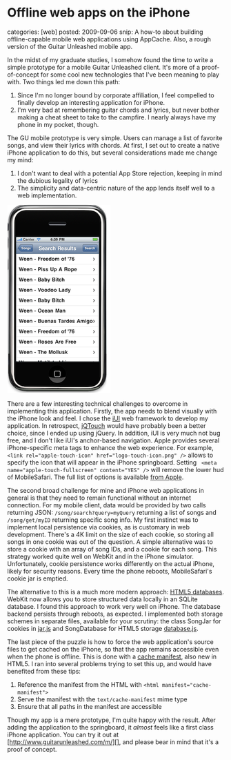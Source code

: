 Offline web apps on the iPhone
==============================
categories: [web]
posted: 2009-09-06
snip: A how-to about building offline-capable mobile web applications using AppCache.
  Also, a rough version of the Guitar Unleashed mobile app.



In the midst of my graduate studies, I somehow found the time to write a
simple prototype for a mobile Guitar Unleashed client. It's more of a
proof-of-concept for some cool new technologies that I've been meaning
to play with. Two things led me down this path:

1.  Since I'm no longer bound by corporate affiliation, I feel compelled
    to finally develop an interesting application for iPhone.
2.  I'm very bad at remembering guitar chords and lyrics, but never
    bother making a cheat sheet to take to the campfire. I nearly always
    have my phone in my pocket, though.

The GU mobile prototype is very simple. Users can manage a list of
favorite songs, and view their lyrics with chords. At first, I set out
to create a native iPhone application to do this, but several
considerations made me change my mind:

1.  I don't want to deal with a potential App Store rejection, keeping
    in mind the dubious legality of lyrics
2.  The simplicity and data-centric nature of the app lends itself well
    to a web implementation.

<img src="phone.png" class="left">

There are a few interesting technical challenges to overcome in implementing
this application. Firstly, the app needs to blend visually with the iPhone look
and feel. I chose the [iUI][] web framework to develop my application. In
retrospect, [jQTouch][] would have probably been a better choice, since I ended
up using jQuery. In addition, iUI is very much not bug free, and I don't like
iUI's anchor-based navigation. Apple provides several iPhone-specific meta tags
to enhance the web experience. For example, `<link rel="apple-touch-icon"
href="logo-touch-icon.png" />` allows to specify the icon that will appear in
the iPhone springboard. Setting ` <meta name="apple-touch-fullscreen"
content="YES" />` will remove the lower hud of MobileSafari. The full list of
options is available [from Apple][].

The second broad challenge for mine and iPhone web applications in general is
that they need to remain functional without an internet connection. For my
mobile client, data would be provided by two calls returning JSON:
`/song/search?query=myQuery` returning a list of songs and `/song/get/myID`
returning specific song info. My first instinct was to implement local
persistence via cookies, as is customary in web development. There's a 4K limit
on the size of each cookie, so storing all songs in one cookie was out of the
question. A simple alternative was to store a cookie with an array of song IDs,
and a cookie for each song. This strategy worked quite well on WebKit and in
the iPhone simulator. Unfortunately, cookie persistence works differently on
the actual iPhone, likely for security reasons. Every time the phone reboots,
MobileSafari's cookie jar is emptied. 

The alternative to this is a much more modern approach: [HTML5 databases][].
WebKit now allows you to store structured data locally in an SQLite database. I
found this approach to work very well on iPhone. The database backend persists
through reboots, as expected. I implemented both storage schemes in separate
files, available for your scrutiny: the class SongJar for cookies in [jar.js][]
and SongDatabase for HTML5 storage [database.js][].

The last piece of the puzzle is how to force the web application's source files
to get cached on the iPhone, so that the app remains accessible even when the
phone is offline. This is done with a [cache manifest][], also new in HTML5. I
ran into several problems trying to set this up, and would have benefited from
these tips:

1.  Reference the manifest from the HTML with
    `<html manifest="cache-manifest">`
2.  Serve the manifest with the `text/cache-manifest` mime type
3.  Ensure that all paths in the manifest are accessible

Though my app is a mere prototype, I'm quite happy with the result.
After adding the application to the springboard, it *almost* feels like
a first class iPhone application. You can try it out at
[http://www.guitarunleashed.com/m/][], and please bear in mind that it's
a proof of concept.

  [phone]: phone.png
  [iUI]: http://code.google.com/p/iui/
  [jQTouch]: http://www.jqtouch.com/
  [from Apple]: http://developer.apple.com/safari/library/documentation/AppleApplications/Reference/SafariHTMLRef/Articles/MetaTags.html
  [HTML5 databases]: http://webkit.org/blog/126/webkit-does-html5-client-side-database-storage/
  [jar.js]: offline-mobile/jar.js
  [database.js]: offline-mobile/database.js
  [cache manifest]: http://www.w3.org/TR/2009/WD-html5-20090212/offline.html
  [http://www.guitarunleashed.com/m/]: http://www.guitarunleashed.com/m/

